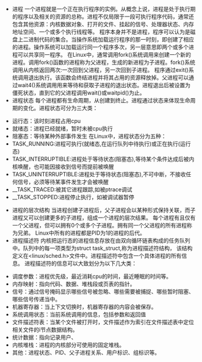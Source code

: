 * 进程
一个进程就是一个正在执行程序的实例。从概念上说，进程是处于执行期的程序以及相关的资源的总称。进程不仅局限于一段可执行程序代码，通常还包含其他资源：内核数据对象、打开的文件、挂起的信号、处理器状态、内存地址空间、一个或多个执行线程等。
程序本身并不是进程，程序可以认为是磁盘上二进制代码的集合。当操作系统加载运行程序的那一时刻，即创建了相应的进程。操作系统可以加载运行同一个程序多次，另一层意思即两个或多个进程可以共享同一程序。
在Linux中，通常调用fork()系统调用来创建一个新的进程。调用fork()函数的进程称为父进程，生成的新进程为子进程。fork()系统调用从内核返回两次:一次回到父进程，另一次回到子进程。
程序通过exit()系统调用退出执行。该函数会终结进程并将其占用的资源释放掉。父进程可以通过wait4()系统调用用来等待和获取子进程的退出状态。进程退出后被设置为僵死状态，直到它的父进程调用wait()或waitpid()为止。
* 进程状态
每个进程都有生命周期，从创建到终止。进程通过状态来体现生命周期的变化。进程状态可分为三大类：
- 运行态：该时刻进程占用cpu
- 就绪态：进程已经就绪，暂时未被cpu执行
- 阻塞态：等待某种外部事件发生
在Linux中，进程状态分为五种：
- TASK_RUNNING:进程可执行(就绪态,在运行队列中待执行)或正在执行(运行态)
- TASK_INTERRUPTIBLE:进程处于等待状态(阻塞态),等待某个条件达成后被内核唤醒，也可能因接收到信号而提前被唤醒
- TASK_UNINTERRUPTIBLE:进程处于等待状态(阻塞态),不可中断，不接收任何信号，必须等待某事件发生才会被唤醒
- __TASK_TRACED:被其它进程跟踪,如被ptrace调试
- __TASK_STOPPED:进程停止执行，如被调试器暂停
* 进程的层次结构
当进程创建子进程后，父子进程会以某种形式保持关联，而子进程又可以创建更多的子进程，组成一个进程的层次结果。
每个进程有且仅有一个父进程，但可以拥有0个或多个子进程。拥有同一个父进程的所有进程称为兄弟。
Linux中所有的进程都是PID为1的进程的后代。
* 进程描述符
内核把运行态的进程信息存放在由双向循环链表构成的任务队列中。队列中的每一项类型为struct task_struct,称为进程描述符结构，
该结构定义在<linux/sched.h>文件中。进程描述符中包含一个具体进程的所有信息。
进程描述符的信息可以大致划分为以下几大类：
- 调度参数：进程优先级，最近消耗cpu的时间，最近睡眠的时间等。
- 内存映射：指向代码、数据、堆栈段或页表的指针。
- 信号：通过信号掩码显示哪些信号被忽略、哪些需要被捕捉、哪些暂时阻塞、哪些信号传递当中。
- 机器寄存器：当上下文切换时，机器寄存器的内容会被保存。
- 系统调用状态：当前系统调用的信息，包括参数和返回值
- 文件描述符表：当某个文件被打开时，文件描述作为索引在文件描述表中定位相关文件的i节点数据结构。
- 统计数据：指向记录用户、
- 内核堆栈：进程的内核部分可使用的固定堆栈。
- 其他：进程状态、PID、父子进程关系、用户标识、组标识等。 
